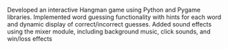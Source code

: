  Developed an interactive Hangman game using Python and
 Pygame libraries.
 Implemented word guessing functionality with hints for each
 word and dynamic display of correct/incorrect guesses.
 Added sound effects using the mixer module, including
 background music, click sounds, and win/loss effects
